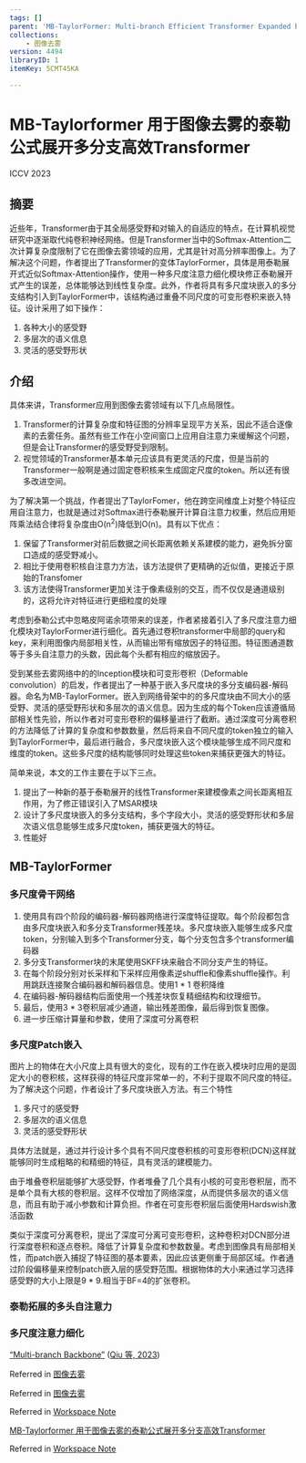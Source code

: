 ```yaml
---
tags: []
parent: 'MB-TaylorFormer: Multi-branch Efficient Transformer Expanded by Taylor Formula for Image Dehazing'
collections:
    - 图像去雾
version: 4494
libraryID: 1
itemKey: 5CMT45KA

---
```

# MB-Taylorformer 用于图像去雾的泰勒公式展开多分支高效Transformer

ICCV 2023

## 摘要

近些年，Transformer由于其全局感受野和对输入的自适应的特点，在计算机视觉研究中逐渐取代纯卷积神经网络。但是Transformer当中的Softmax-Attention二次计算复杂度限制了它在图像去雾领域的应用，尤其是针对高分辨率图像上。为了解决这个问题，作者提出了Transformer的变体TaylorFormer，具体是用泰勒展开式近似Softmax-Attention操作，使用一种多尺度注意力细化模块修正泰勒展开式产生的误差，总体能够达到线性复杂度。此外，作者将具有多尺度块嵌入的多分支结构引入到TaylorFormer中，该结构通过重叠不同尺度的可变形卷积来嵌入特征。设计采用了如下操作：

1.  各种大小的感受野
2.  多层次的语义信息
3.  灵活的感受野形状

## 介绍

具体来讲，Transformer应用到图像去雾领域有以下几点局限性。

1.  Transformer的计算复杂度和特征图的分辨率呈现平方关系，因此不适合逐像素的去雾任务。虽然有些工作在小空间窗口上应用自注意力来缓解这个问题，但是会让Transformer的感受野受到限制。
2.  视觉领域的Transformer基本单元应该具有更灵活的尺度，但是当前的Transformer一般啊是通过固定卷积核来生成固定尺度的token。所以还有很多改进空间。

为了解决第一个挑战，作者提出了TaylorFomer，他在跨空间维度上对整个特征应用自注意力，也就是通过对Softmax进行泰勒展开计算自注意力权重，然后应用矩阵乘法结合律将复杂度由O(n<sup>2</sup>)降低到O(n)。具有以下优点：

1.  保留了Transformer对前后数据之间长距离依赖关系建模的能力，避免拆分窗口造成的感受野减小。
2.  相比于使用卷积核自注意力方法，该方法提供了更精确的近似值，更接近于原始的Transfomer
3.  该方法使得Transformer更加关注于像素级别的交互，而不仅仅是通道级别的，这将允许对特征进行更细粒度的处理

考虑到泰勒公式中忽略皮阿诺余项带来的误差，作者紧接着引入了多尺度注意力细化模块对TaylorFormer进行细化。首先通过卷积transformer中局部的query和key，来利用图像内局部相关性，从而输出带有缩放因子的特征图。特征图通道数等于多头自注意力的头数，因此每个头都有相应的缩放因子。

受到某些去雾网络中的的Inception模块和可变形卷积（Deformable convolution）的启发，作者提出了一种基于嵌入多尺度块的多分支编码器-解码器。命名为MB-TaylorFormer。嵌入到网络骨架中的的多尺度块由不同大小的感受野、灵活的感受野形状和多层次的语义信息。因为生成的每个Token应该遵循局部相关性先验，所以作者对可变形卷积的偏移量进行了截断。通过深度可分离卷积的方法降低了计算的复杂度和参数数量，然后将来自不同尺度的token独立的输入到TaylorFormer中，最后进行融合，多尺度块嵌入这个模块能够生成不同尺度和维度的token。这些多尺度的结构能够同时处理这些token来捕获更强大的特征。

简单来说，本文的工作主要在于以下三点。

1.  提出了一种新的基于泰勒展开的线性Transformer来建模像素之间长距离相互作用，为了修正错误引入了MSAR模块
2.  设计了多尺度块嵌入的多分支结构，多个字段大小，灵活的感受野形状和多层次语义信息能够生成多尺度token，捕获更强大的特征。
3.  性能好

## MB-TaylorFormer

### 多尺度骨干网络

1.  使用具有四个阶段的编码器-解码器网络进行深度特征提取。每个阶段都包含由多尺度块嵌入和多分支Transformer残差块。多尺度块嵌入能够生成多尺度token，分别输入到多个Transformer分支，每个分支包含多个transformer编码器
2.  多分支Transformer块的末尾使用SKFF块来融合不同分支产生的特征。
3.  在每个阶段分别对长采样和下采样应用像素逆shuffle和像素shuffle操作。利用跳跃连接聚合编码器和解码器信息。使用1 \* 1 卷积降维
4.  在编码器-解码器结构后面使用一个残差块恢复精细结构和纹理细节。
5.  最后，使用3 \* 3卷积层减少通道，输出残差图像，最后得到恢复图像。
6.  进一步压缩计算量和参数，使用了深度可分离卷积

### 多尺度Patch嵌入

图片上的物体在大小尺度上具有很大的变化，现有的工作在嵌入模块时应用的是固定大小的卷积核，这样获得的特征尺度非常单一的，不利于提取不同尺度的特征。为了解决这个问题，作者设计了多尺度块嵌入方法。有三个特性

1.  多尺寸的感受野
2.  多层次的语义信息
3.  灵活的感受野形状

具体方法就是，通过并行设计多个具有不同尺度卷积核的可变形卷积(DCN)这样就能够同时生成粗略的和精细的特征，具有灵活的建模能力。

由于堆叠卷积层能够扩大感受野，作者堆叠了几个具有小核的可变形卷积层，而不是单个具有大核的卷积层。这样不仅增加了网络深度，从而提供多层次的语义信息，而且有助于减小参数和计算负担。作者在可变形卷积层后面使用Hardswish激活函数

类似于深度可分离卷积，提出了深度可分离可变形卷积，这种卷积对DCN部分进行深度卷积和逐点卷积。降低了计算复杂度和参数数量。考虑到图像具有局部相关性，而patch嵌入捕捉了特征图的基本要素，因此应该更侧重于局部区域。作者通过阶段偏移量来控制patch嵌入层的感受野范围。根据物体的大小来通过学习选择感受野的大小上限是9 \* 9.相当于BF=4的扩张卷积。

### 泰勒拓展的多头自注意力

### 多尺度注意力细化

<span class="highlight" data-annotation="%7B%22attachmentURI%22%3A%22http%3A%2F%2Fzotero.org%2Fusers%2F10046823%2Fitems%2FN3ZRF8J7%22%2C%22pageLabel%22%3A%223%22%2C%22position%22%3A%7B%22pageIndex%22%3A2%2C%22rects%22%3A%5B%5B328.04%2C157.398%2C440.38%2C167.25%5D%5D%7D%2C%22citationItem%22%3A%7B%22uris%22%3A%5B%22http%3A%2F%2Fzotero.org%2Fusers%2F10046823%2Fitems%2FTPWAHTCZ%22%5D%2C%22locator%22%3A%223%22%7D%7D" ztype="zhighlight"><a href="zotero://open-pdf/library/items/N3ZRF8J7?page=3">“Multi-branch Backbone”</a></span> <span class="citation" data-citation="%7B%22citationItems%22%3A%5B%7B%22uris%22%3A%5B%22http%3A%2F%2Fzotero.org%2Fusers%2F10046823%2Fitems%2FTPWAHTCZ%22%5D%2C%22itemData%22%3A%7B%22id%22%3A%22http%3A%2F%2Fzotero.org%2Fusers%2F10046823%2Fitems%2FTPWAHTCZ%22%2C%22type%22%3A%22article%22%2C%22abstract%22%3A%22In%20recent%20years%2C%20Transformer%20networks%20are%20beginning%20to%20replace%20pure%20convolutional%20neural%20networks%20(CNNs)%20in%20the%20field%20of%20computer%20vision%20due%20to%20their%20global%20receptive%20field%20and%20adaptability%20to%20input.%20However%2C%20the%20quadratic%20computational%20complexity%20of%20softmax-attention%20limits%20the%20wide%20application%20in%20image%20dehazing%20task%2C%20especially%20for%20high-resolution%20images.%20To%20address%20this%20issue%2C%20we%20propose%20a%20new%20Transformer%20variant%2C%20which%20applies%20the%20Taylor%20expansion%20to%20approximate%20the%20softmax-attention%20and%20achieves%20linear%20computational%20complexity.%20A%20multi-scale%20attention%20refinement%20module%20is%20proposed%20as%20a%20complement%20to%20correct%20the%20error%20of%20the%20Taylor%20expansion.%20Furthermore%2C%20we%20introduce%20a%20multi-branch%20architecture%20with%20multi-scale%20patch%20embedding%20to%20the%20proposed%20Transformer%2C%20which%20embeds%20features%20by%20overlapping%20deformable%20convolution%20of%20different%20scales.%20The%20design%20of%20multi-scale%20patch%20embedding%20is%20based%20on%20three%20key%20ideas%3A%201)%20various%20sizes%20of%20the%20receptive%20field%3B%202)%20multi-level%20semantic%20information%3B%203)%20flexible%20shapes%20of%20the%20receptive%20field.%20Our%20model%2C%20named%20Multi-branch%20Transformer%20expanded%20by%20Taylor%20formula%20(MB-TaylorFormer)%2C%20can%20embed%20coarse%20to%20fine%20features%20more%20flexibly%20at%20the%20patch%20embedding%20stage%20and%20capture%20long-distance%20pixel%20interactions%20with%20limited%20computational%20cost.%20Experimental%20results%20on%20several%20dehazing%20benchmarks%20show%20that%20MB-TaylorFormer%20achieves%20state-of-the-art%20(SOTA)%20performance%20with%20a%20light%20computational%20burden.%20The%20source%20code%20and%20pre-trained%20models%20are%20available%20at%20https%3A%2F%2Fgithub.com%2FFVL2020%2FICCV-2023-MB-TaylorFormer.%22%2C%22note%22%3A%22arXiv%3A2308.14036%20%5Bcs%5D%5Cnversion%3A%202%22%2C%22number%22%3A%22arXiv%3A2308.14036%22%2C%22publisher%22%3A%22arXiv%22%2C%22source%22%3A%22arXiv.org%22%2C%22title%22%3A%22MB-TaylorFormer%3A%20Multi-branch%20Efficient%20Transformer%20Expanded%20by%20Taylor%20Formula%20for%20Image%20Dehazing%22%2C%22title-short%22%3A%22MB-TaylorFormer%22%2C%22URL%22%3A%22http%3A%2F%2Farxiv.org%2Fabs%2F2308.14036%22%2C%22author%22%3A%5B%7B%22family%22%3A%22Qiu%22%2C%22given%22%3A%22Yuwei%22%7D%2C%7B%22family%22%3A%22Zhang%22%2C%22given%22%3A%22Kaihao%22%7D%2C%7B%22family%22%3A%22Wang%22%2C%22given%22%3A%22Chenxi%22%7D%2C%7B%22family%22%3A%22Luo%22%2C%22given%22%3A%22Wenhan%22%7D%2C%7B%22family%22%3A%22Li%22%2C%22given%22%3A%22Hongdong%22%7D%2C%7B%22family%22%3A%22Jin%22%2C%22given%22%3A%22Zhi%22%7D%5D%2C%22accessed%22%3A%7B%22date-parts%22%3A%5B%5B%222023%22%2C10%2C21%5D%5D%7D%2C%22issued%22%3A%7B%22date-parts%22%3A%5B%5B%222023%22%2C8%2C30%5D%5D%7D%7D%7D%5D%2C%22properties%22%3A%7B%7D%7D" ztype="zcitation">(<span class="citation-item"><a href="zotero://select/library/items/TPWAHTCZ">Qiu 等, 2023</a></span>)</span>

Referred in <a href="./学术论文笔记汇总-RYZ5DF37.md" class="internal-link" zhref="zotero://note/u/RYZ5DF37/?ignore=1&#x26;line=-1" ztype="znotelink" class="internal-link">图像去雾</a>

Referred in <a href="./学术论文笔记汇总-RYZ5DF37.md" class="internal-link" zhref="zotero://note/u/RYZ5DF37/?ignore=1&#x26;line=-1" ztype="znotelink" class="internal-link">图像去雾</a>

Referred in <a href="./学术论文笔记汇总-RYZ5DF37.md" class="internal-link" zhref="zotero://note/u/RYZ5DF37/?ignore=1&#x26;line=-1" ztype="znotelink" class="internal-link">Workspace Note</a>

<a href="./学术论文笔记汇总-RYZ5DF37.md" class="internal-link" zhref="zotero://note/u/RYZ5DF37/" ztype="znotelink" class="internal-link">MB-Taylorformer 用于图像去雾的泰勒公式展开多分支高效Transformer</a>

Referred in <a href="./学术论文笔记汇总-RYZ5DF37.md" class="internal-link" zhref="zotero://note/u/RYZ5DF37/?ignore=1&#x26;line=-1" ztype="znotelink" class="internal-link">Workspace Note</a>
